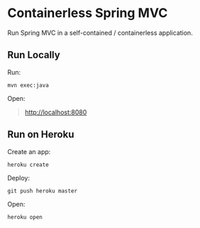 Containerless Spring MVC
========================

Run Spring MVC in a self-contained / containerless application.

Run Locally
-----------

Run:

    mvn exec:java

Open:

> [http://localhost:8080](http://localhost:8080)


Run on Heroku
-------------

Create an app:

    heroku create

Deploy:

    git push heroku master

Open:

    heroku open
